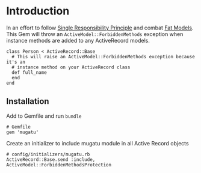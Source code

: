 # Introduction

In an effort to follow [Single Responsibility Principle](http://www.oodesign.com/single-responsibility-principle.html) and combat [Fat Models](http://en.oreilly.com/rails2011/public/schedule/detail/18514). This Gem will throw an `ActiveModel::ForbiddenMethods` exception when instance methods are added to any ActiveRecord models.

    class Person < ActiveRecord::Base
      # This will raise an ActiveModel::ForbiddenMethods exception because it's an
      # instance method on your ActiveRecord class
      def full_name
      end
    end

## Installation

Add to Gemfile and run `bundle`

    # Gemfile
    gem 'mugatu'

Create an initializer to include mugatu module in all Active Record objects

    # config/initializers/mugatu.rb
    ActiveRecord::Base.send :include, ActiveModel::ForbiddenMethodsProtection